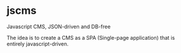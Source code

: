 # jscms
Javascript CMS, JSON-driven and DB-free

The idea is to create a CMS as a SPA (Single-page application) that is entirely javascript-driven.

